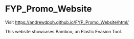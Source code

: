 # FYP_Promo_Website

Visit https://andrewdpoh.github.io/FYP_Promo_Website/html/

This website showcases Bamboo, an Elastic Evasion Tool.
